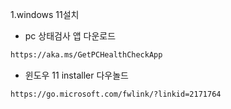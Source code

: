 1.windows 11설치
 - pc 상태검사 앱 다운로드
```bash
https://aka.ms/GetPCHealthCheckApp
```
 - 윈도우 11 installer 다우놀드
 ```bash
 https://go.microsoft.com/fwlink/?linkid=2171764
 ```

